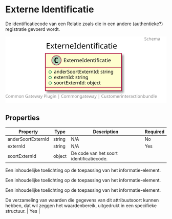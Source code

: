 # Externe Identificatie

De identificatiecode van een Relatie zoals die in een andere (authentieke?) registratie gevoerd wordt.

![Class Diagram](https://github.com/CommonGateway/CustomerInteractionBundle/blob/main/docs/schema/klant.externeIdentificatie.svg)

## Properties

| Property | Type | Description | Required |
|----------|------|-------------|----------|
| anderSoortExternId | string | N/A | No |
| externId | string | N/A | Yes |
| soortExternId | object | De code van het soort identificatiecode.

Een inhoudelijke toelichting op de toepassing van het informatie-element.

Een inhoudelijke toelichting op de toepassing van het informatie-element.

Een inhoudelijke toelichting op de toepassing van het informatie-element.

De verzameling van waarden die gegevens van dit attribuutsoort kunnen hebben, dat wil zeggen het waardenbereik, uitgedrukt in een specifieke structuur. | Yes |

